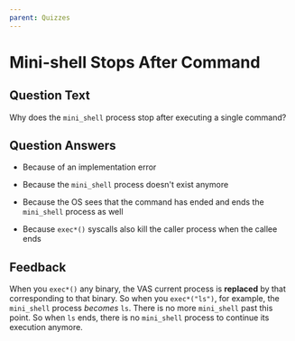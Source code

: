 ```yaml
---
parent: Quizzes
---
```


# Mini-shell Stops After Command

## Question Text

Why does the `mini_shell` process stop after executing a single command?

## Question Answers

- Because of an implementation error

+ Because the `mini_shell` process doesn't exist anymore

- Because the OS sees that the command has ended and ends the `mini_shell` process as well

- Because `exec*()` syscalls also kill the caller process when the callee ends

## Feedback

When you `exec*()` any binary, the VAS current process is **replaced** by that corresponding to that binary.
So when you `exec*("ls")`, for example, the `mini_shell` process _becomes_ `ls`.
There is no more `mini_shell` past this point.
So when `ls` ends, there is no `mini_shell` process to continue its execution anymore.
